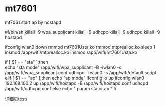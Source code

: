 # mt7601
mt7061 start ap by hostapd



#!/bin/sh
killall -9 wpa_supplicant
killall -9 udhcpc
killall -9 udhcpd
killall -9 hostapd

ifconfig wlan0 down
rmmod mt7601Usta.ko 
rmmod mtprealloc.ko
sleep 1
insmod /app/wifi/mtprealloc.ko 
insmod /app/wifi/mt7601Usta.ko 

if [ $1 == "sta" ];then   
        echo "sta mode"
       	/app/wifi/wpa_supplicant -B -iwlan0 -c /app/wifi/wpa_supplicant.conf
		    udhcpc -i wlan0 -s /app/wifi/default.script
elif [ $1 == "ap" ];then
        echo "ap mode"
        ifconfig lo up
        ifconfig wlan0 192.168.100.2 up
        /app/wifi/hostapd -B /app/wifi/hostapd.conf
        udhcpd /app/wifi/udhcpd.conf
else
	    echo " param sta or ap."
fi 


详细见test/
